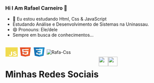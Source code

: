 ### Hi I Am Rafael Carneiro 👋


- 🌱 Eu estou estudando Html, Css & JavaScript
- Estudando Análise e Desenvolvimento de Sistemas na Uninassau. 
- 😄 Pronouns: Ele/dele
- Sempre em busca de conhecimentos...
<div style="display: inline_block">
 <br > <img align="center" alt="Rafa-Js" height="30" width="40" src="https://raw.githubusercontent.com/devicons/devicon/master/icons/javascript/javascript-plain.svg">
<img align="center" alt="Rafa-HTML" height="30" width="40" src="https://raw.githubusercontent.com/devicons/devicon/master/icons/html5/html5-original.svg">
<img align="center" alt="Rafa-CSS" height="30" width="40" src="https://raw.githubusercontent.com/devicons/devicon/master/icons/css3/css3-original.svg">
 <img align="center"  alt= "Rafa-Css" height="30" width="40" src="https://cdn.jsdelivr.net/gh/devicons/devicon/icons/figma/figma-original.svg" />
 </div>
 
 <div style="display:flex" >
 <h1>Minhas Redes Sociais </h1>
 <a href="https://www.linkedin.com/in/rafael-carneiro-8bb629aa/"><img align="center" height="30px" width="30px" src="https://cdn.jsdelivr.net/gh/devicons/devicon/icons/linkedin/linkedin-original.svg" /></a>
 <img align="center" height="30px" width="30px" src="https://cdn.jsdelivr.net/gh/devicons/devicon/icons/facebook/facebook-original.svg" />
</div>

